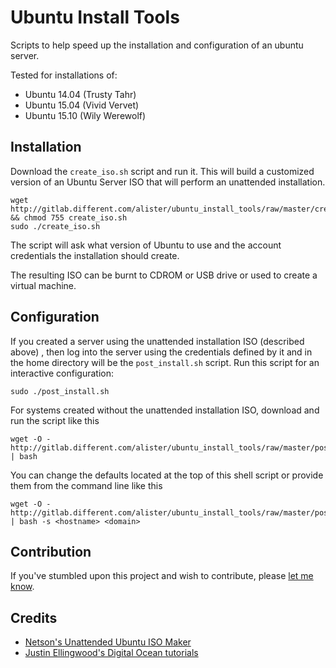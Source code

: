 # Ubuntu Install Tools
Scripts to help speed up the installation and configuration of an ubuntu server.

Tested for installations of:
* Ubuntu 14.04 (Trusty Tahr)
* Ubuntu 15.04 (Vivid Vervet)
* Ubuntu 15.10 (Wily Werewolf)

## Installation
Download the `create_iso.sh` script and run it. This will build a customized
version of an Ubuntu Server ISO that will perform an unattended installation.

    wget http://gitlab.different.com/alister/ubuntu_install_tools/raw/master/create_iso.sh && chmod 755 create_iso.sh
    sudo ./create_iso.sh

The script will ask what version of Ubuntu to use and the account credentials
the installation should create.

The resulting ISO can be burnt to CDROM or USB drive or used to create a
virtual machine.

## Configuration
If you created a server using the unattended installation ISO (described above)
, then log into the server using the credentials defined by it and in the home
directory will be the `post_install.sh` script. Run this script for an
interactive configuration:

    sudo ./post_install.sh

For systems created without the unattended installation ISO, download and run
the script like this

    wget -O - http://gitlab.different.com/alister/ubuntu_install_tools/raw/master/post_install.sh | bash

You can change the defaults located at the top of this shell script or provide
them from the command line like this

    wget -O - http://gitlab.different.com/alister/ubuntu_install_tools/raw/master/post_install.sh | bash -s <hostname> <domain>

## Contribution
If you've stumbled upon this project and wish to contribute, please
[let me know](mailto:alister@different.com).

## Credits
* [Netson's Unattended Ubuntu ISO Maker](https://github.com/netson/ubuntu-unattended)
* [Justin Ellingwood's Digital Ocean tutorials](https://www.digitalocean.com/community/tutorials/additional-recommended-steps-for-new-ubuntu-14-04-servers)
